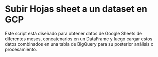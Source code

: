 # Subir Hojas sheet a un dataset en GCP

Este script está diseñado para obtener datos de Google Sheets de diferentes meses, concatenarlos en un DataFrame y luego cargar estos datos combinados en una tabla de BigQuery para su posterior análisis o procesamiento.
